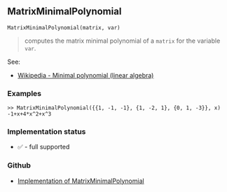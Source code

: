 ## MatrixMinimalPolynomial

```
MatrixMinimalPolynomial(matrix, var)
```

> computes the matrix minimal polynomial of a `matrix` for the variable `var`.

See:  
* [Wikipedia - Minimal polynomial (linear algebra)](https://en.wikipedia.org/wiki/Minimal_polynomial_(linear_algebra))

### Examples
 
```
>> MatrixMinimalPolynomial({{1, -1, -1}, {1, -2, 1}, {0, 1, -3}}, x)
-1+x+4*x^2+x^3
```

### Implementation status

* &#x2705; - full supported

### Github

* [Implementation of MatrixMinimalPolynomial](https://github.com/axkr/symja_android_library/blob/master/symja_android_library/matheclipse-core/src/main/java/org/matheclipse/core/builtin/LinearAlgebra.java#L3687) 
